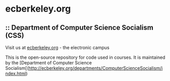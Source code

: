 # ecberkeley.org 
##  :: Department of Computer Science Socialism (CSS)

Visit us at [ecberkeley.org](http://ecberkeley.org/) - the electronic campus

This is the open-source repository for code used in courses.  It is maintained by the [Department of Computer Science Socialism[(http://ecberkeley.org/departments/ComputerScienceSocialism/index.html)


